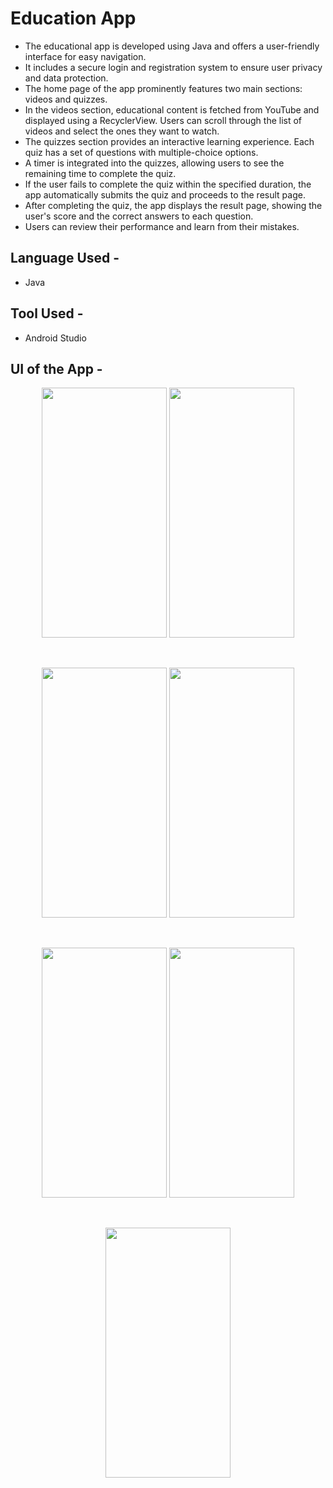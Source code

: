 # Education App

<ul>
  <li>The educational app is developed using Java and offers a user-friendly interface for easy navigation.</li>
  <li>It includes a secure login and registration system to ensure user privacy and data protection.</li>
  <li>The home page of the app prominently features two main sections: videos and quizzes.</li>
  <li>In the videos section, educational content is fetched from YouTube and displayed using a RecyclerView. Users can scroll through the list of videos and select the ones they want to watch.</li>
  <li>The quizzes section provides an interactive learning experience. Each quiz has a set of questions with multiple-choice options.</li>
  <li>A timer is integrated into the quizzes, allowing users to see the remaining time to complete the quiz.</li>
  <li>If the user fails to complete the quiz within the specified duration, the app automatically submits the quiz and proceeds to the result page.</li>
  <li>After completing the quiz, the app displays the result page, showing the user's score and the correct answers to each question.</li>
  <li>Users can review their performance and learn from their mistakes.</li>
</ul>

## Language Used - 
<ul><li>Java</li></ul>

## Tool Used - 
<ul><li>Android Studio</li></ul>

## UI of the App - 
<p align="center"><kbd><img src="https://github.com/HarshalDhunde/Education_App/assets/101267394/2498716c-a733-4177-a28a-a6768f45e100.png" width="200" height="400" /></kbd>
<kbd><img src="https://github.com/HarshalDhunde/Education_App/assets/101267394/dadc2e78-fde5-42cc-b708-aad07b3a04d9.png" width="200" height="400" /></kbd></p><br>
<p align="center"><kbd><img src="https://github.com/HarshalDhunde/Education_App/assets/101267394/e4f7e5f6-591f-454f-9943-21967273f3f5.png" width="200" height="400" /></kbd>
<kbd><img src="https://github.com/HarshalDhunde/Education_App/assets/101267394/8046873f-ee52-41c5-8bc9-0f64288f5f43.png" width="200" height="400" /></kbd></p><br>
<p align="center"><kbd><img src="https://github.com/HarshalDhunde/Education_App/assets/101267394/e6324083-62ab-4408-924b-2099c34d8766.png" width="200" height="400" /></kbd>
<kbd><img src="https://github.com/HarshalDhunde/Education_App/assets/101267394/1045c996-71d2-4e1b-bbe4-f7c2229f6e66.png" width="200" height="400" /></kbd></p><br>
<p align="center"><kbd><img src="https://github.com/HarshalDhunde/Education_App/assets/101267394/2eeb52f6-df0d-4a27-9e24-c7f219a3699f.png" width="200" height="400" /></kbd></p>

